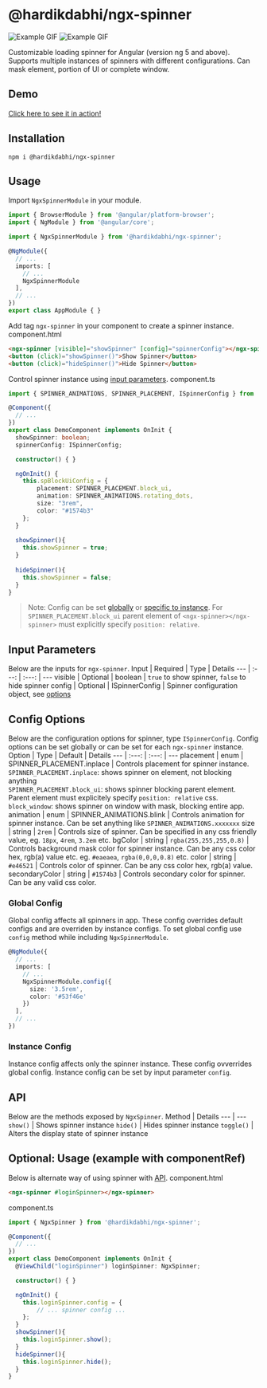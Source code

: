 # @hardikdabhi/ngx-spinner
![Example GIF](https://img.shields.io/badge/support-angular%206.x-brightgreen.svg)  ![Example GIF](https://img.shields.io/badge/support-angular%205.x-brightgreen.svg)

Customizable loading spinner for Angular (version ng 5 and above). Supports multiple instances of spinners with different configurations. Can mask element, portion of UI or complete window.

## Demo
[Click here to see it in action!](http://www.hardikdabhi.com/projects/bluroverlay.js/demo/)

## Installation
`npm i @hardikdabhi/ngx-spinner`

## Usage
Import `NgxSpinnerModule` in your module.
``` typescript
import { BrowserModule } from '@angular/platform-browser';
import { NgModule } from '@angular/core';

import { NgxSpinnerModule } from '@hardikdabhi/ngx-spinner';

@NgModule({
  // ...
  imports: [
	// ...
	NgxSpinnerModule
  ],
  // ...
})
export class AppModule { }
```
Add tag `ngx-spinner` in your component to create a spinner instance.
component.html
``` html
<ngx-spinner [visible]="showSpinner" [config]="spinnerConfig"></ngx-spinner>
<button (click)="showSpinner()">Show Spinner</button>
<button (click)="hideSpinner()">Hide Spinner</button>
```
Control spinner instance using [input parameters](#input-parameters).
component.ts
``` typescript
import { SPINNER_ANIMATIONS, SPINNER_PLACEMENT, ISpinnerConfig } from '@hardikdabhi/ngx-spinner';

@Component({
  // ...
})
export class DemoComponent implements OnInit {
  showSpinner: boolean;
  spinnerConfig: ISpinnerConfig;

  constructor() { }

  ngOnInit() {
	this.spBlockUiConfig = {
		placement: SPINNER_PLACEMENT.block_ui,
		animation: SPINNER_ANIMATIONS.rotating_dots,
		size: "3rem",
		color: "#1574b3"
	};
  }
  
  showSpinner(){
    this.showSpinner = true;
  }
  
  hideSpinner(){
    this.showSpinner = false;
  }
}
```
> Note: Config can be set [globally](#global-config) or [specific to instance](#instance-config). For `SPINNER_PLACEMENT.block_ui` parent element of `<ngx-spinner></ngx-spinner>` must explicitly specify `position: relative`.

## Input Parameters
Below are the inputs for `ngx-spinner`.
Input | Required | Type | Details
--- | :---: | :---: | ---
visible | Optional | boolean | `true` to show spinner, `false` to hide spinner
config | Optional | ISpinnerConfig | Spinner configuration object, see [options](#config-options)

## Config Options
Below are the configuration options for spinner, type `ISpinnerConfig`. Config options can be set globally or can be set for each `ngx-spinner` instance.
Option | Type | Default | Details
--- | :---: | :---: | ---
placement | enum | SPINNER_PLACEMENT.inplace | Controls placement for spinner instance.<br>`SPINNER_PLACEMENT.inplace`: shows spinner on element, not blocking anything<br>`SPINNER_PLACEMENT.block_ui`: shows spinner blocking parent element. Parent element must explicitely specify `position: relative` css.<br>`block_window`: shows spinner on window with mask, blocking entire app.
animation | enum | SPINNER_ANIMATIONS.blink | Controls animation for spinner instance. Can be set anything like `SPINNER_ANIMATIONS.xxxxxxx`
size | string | `2rem` | Controls size of spinner. Can be specified in any css friendly value, eg. `18px`, `4rem`, `3.2em` etc.
bgColor | string | `rgba(255,255,255,0.8)` | Controls background mask color for spinner instance. Can be any css color hex, rgb(a) value etc. eg. `#eaeaea`, `rgba(0,0,0,0.8)` etc.
color | string | `#e46521` | Controls color of spinner. Can be any css color hex, rgb(a) value.
secondaryColor | string | `#1574b3` | Controls secondary color for spinner. Can be any valid css color.

### Global Config
Global config affects all spinners in app. These config overrides default configs and are overriden by instance configs. To set global config use `config` method while including `NgxSpinnerModule`.
``` typescript
@NgModule({
  // ...
  imports: [
	// ...
	NgxSpinnerModule.config({
      size: '3.5rem',
      color: '#53f46e'
	})
  ],
  // ...
})
```

### Instance Config
Instance config affects only the spinner instance. These config ovverrides global config. Instance config can be set by input parameter `config`.

## API
Below are the methods exposed by `NgxSpinner`.
Method | Details
--- | ---
`show()` | Shows spinner instance
`hide()` | Hides spinner instance
`toggle()` | Alters the display state of spinner instance

## Optional: Usage (example with componentRef)
Below is alternate way of using spinner with [API](#api). 
component.html
``` html
<ngx-spinner #loginSpinner></ngx-spinner>
```
component.ts
``` typescript
import { NgxSpinner } from '@hardikdabhi/ngx-spinner';

@Component({
  // ...
})
export class DemoComponent implements OnInit {
  @ViewChild("loginSpinner") loginSpinner: NgxSpinner;

  constructor() { }

  ngOnInit() {
	this.loginSpinner.config = {
		// ... spinner config ...
	};
  }
  showSpinner(){
    this.loginSpinner.show();
  }
  hideSpinner(){
    this.loginSpinner.hide();
  }
}
```